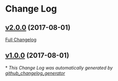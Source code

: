 # Change Log

## [v2.0.0](https://github.com/seaneking/laggard/tree/v2.0.0) (2017-08-01)
[Full Changelog](https://github.com/seaneking/laggard/compare/v1.0.0...v2.0.0)

## [v1.0.0](https://github.com/seaneking/laggard/tree/v1.0.0) (2017-08-01)


\* *This Change Log was automatically generated by [github_changelog_generator](https://github.com/skywinder/Github-Changelog-Generator)*
